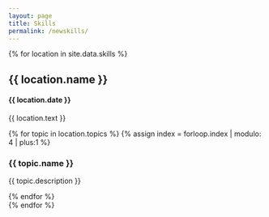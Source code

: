 ```yaml
---
layout: page
title: Skills
permalink: /newskills/
---
```


<div>
{% for location in site.data.skills %}
    <div class="location">
        <h2>{{ location.name }}</h2>
        <h4>{{ location.date }}</h4>
        <p>{{ location.text }}</p>
            <div class="skills-grid">
            {% for topic in location.topics %}
                <!-- Here we hardcode the number of colors in our colorlist as the modulo  -->
                {% assign index = forloop.index | modulo: 4 | plus:1 %} 
                <div class="skills-list-item bg-{{ index }}">
                        <h3>{{ topic.name }}</h3>
                        <p>{{ topic.description }}</p>
                </div>
            {% endfor %}
            </div>
    </div>
{% endfor %}
</div>